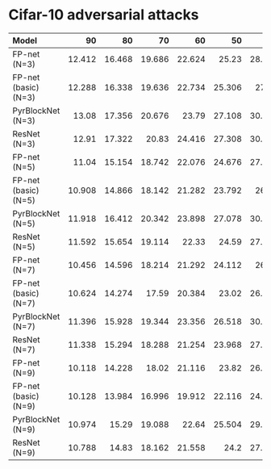 
Cifar-10 adversarial attacks
============================


| Model                |     90 |     80 |     70 |     60 |     50 |     40 |     30 |     20 |     10 |
|:---------------------|-------:|-------:|-------:|-------:|-------:|-------:|-------:|-------:|-------:|
| FP-net (N=3)         | 12.412 | 16.468 | 19.686 | 22.624 | 25.23  | 28.116 | 32.92  | 41.044 | 57.94  |
| FP-net (basic) (N=3) | 12.288 | 16.338 | 19.636 | 22.734 | 25.306 | 27.89  | 32.744 | 40.138 | 56.26  |
| PyrBlockNet (N=3)    | 13.08  | 17.356 | 20.676 | 23.79  | 27.108 | 30.324 | 35.326 | 42.798 | 57.336 |
| ResNet (N=3)         | 12.91  | 17.322 | 20.83  | 24.416 | 27.308 | 30.404 | 35.252 | 43.356 | 58.722 |
| FP-net (N=5)         | 11.04  | 15.154 | 18.742 | 22.076 | 24.676 | 27.864 | 32.772 | 41.24  | 58.466 |
| FP-net (basic) (N=5) | 10.908 | 14.866 | 18.142 | 21.282 | 23.792 | 26.76  | 31.736 | 40.024 | 58.488 |
| PyrBlockNet (N=5)    | 11.918 | 16.412 | 20.342 | 23.898 | 27.078 | 30.694 | 35.888 | 44.424 | 60.176 |
| ResNet (N=5)         | 11.592 | 15.654 | 19.114 | 22.33  | 24.59  | 27.462 | 32.1   | 40.726 | 56.878 |
| FP-net (N=7)         | 10.456 | 14.596 | 18.214 | 21.292 | 24.112 | 26.72  | 31.768 | 40.582 | 58.022 |
| FP-net (basic) (N=7) | 10.624 | 14.274 | 17.59  | 20.384 | 23.02  | 26.014 | 30.646 | 39.382 | 56.966 |
| PyrBlockNet (N=7)    | 11.396 | 15.928 | 19.344 | 23.356 | 26.518 | 30.456 | 35.908 | 44.706 | 59.66  |
| ResNet (N=7)         | 11.338 | 15.294 | 18.288 | 21.254 | 23.968 | 27.044 | 31.534 | 40.168 | 56.54  |
| FP-net (N=9)         | 10.118 | 14.228 | 18.02  | 21.116 | 23.82  | 26.894 | 32.382 | 40.83  | 57.93  |
| FP-net (basic) (N=9) | 10.128 | 13.984 | 16.996 | 19.912 | 22.116 | 24.956 | 29.71  | 38.096 | 56.04  |
| PyrBlockNet (N=9)    | 10.974 | 15.29  | 19.088 | 22.64  | 25.504 | 29.244 | 34.52  | 43.218 | 59.616 |
| ResNet (N=9)         | 10.788 | 14.83  | 18.162 | 21.558 | 24.2   | 27.728 | 32.272 | 40.942 | 57.842 |